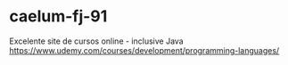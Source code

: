 # caelum-fj-91

Excelente site de cursos online - inclusive Java
https://www.udemy.com/courses/development/programming-languages/
